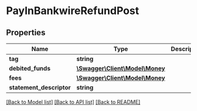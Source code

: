 # PayInBankwireRefundPost

## Properties
Name | Type | Description | Notes
------------ | ------------- | ------------- | -------------
**tag** | **string** |  | [optional] 
**debited_funds** | [**\Swagger\Client\Model\Money**](Money.md) |  | [optional] 
**fees** | [**\Swagger\Client\Model\Money**](Money.md) |  | [optional] 
**statement_descriptor** | **string** |  | [optional] 

[[Back to Model list]](../README.md#documentation-for-models) [[Back to API list]](../README.md#documentation-for-api-endpoints) [[Back to README]](../README.md)


